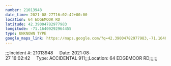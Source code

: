 ```yaml
---
number: 21013948
date_time: 2021-08-27T16:02:42+00:00
location: 64 EDGEMOOR RD
latitude: 42.39004782977983
longitude: -71.16409292964455
type: UNKNOWN TYPE
google_maps_link: https://maps.google.com/?q=42.39004782977983,-71.16409292964455
---
```


;;;Incident #: 21013948     Date: 2021‐08‐27 16:02:42     Type: ACCIDENTAL 911;;;Location: 64 EDGEMOOR RD;;;;;;
